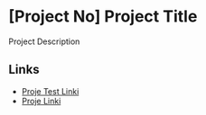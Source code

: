 
# [Project No] Project Title 


Project Description







## Links

 - [Proje Test Linki](https://x.rhinorunner.net)
 - [Proje Linki](https://google.com)
 
